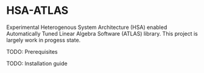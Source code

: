 HSA-ATLAS
=========

Experimental Heterogenous System Architecture (HSA) enabled
Automatically Tuned Linear Algebra Software (ATLAS) library. This
project is largely work in progess state.

TODO: Prerequisites

TODO: Installation guide
